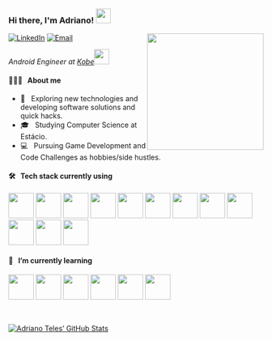 <h3>Hi there, I'm Adriano! <img src="https://github.com/piyushP7pravin/piyushP7pravin/blob/master/Hi.gif" width="29px"></h3>

<img align='right' src="https://media.giphy.com/media/M9gbBd9nbDrOTu1Mqx/giphy.gif" width="230">

<p>
<a href="https://www.linkedin.com/in/adrianotelesc/"><img alt="LinkedIn" src="https://img.shields.io/badge/LinkedIn-Adriano%20Teles-blue?style=flat-square&logo=linkedin"></a>
<a href="mailto:adriano.telesc@gmail.com"><img alt="Email" src="https://img.shields.io/badge/Email-adriano.telesc@gmail.com-blue?style=flat-square&logo=gmail"></a>
</p>

<p><em>Android Engineer at <a href="https://www.kobe.io/">Kobe</a><img src="https://media.giphy.com/media/WUlplcMpOCEmTGBtBW/giphy.gif" width="30"> 
</em></p>

#### 👨🏻‍💻 &nbsp; About me

- 🤔 &nbsp; Exploring new technologies and developing software solutions and quick hacks.
- 🎓 &nbsp; Studying Computer Science at Estácio.
- 💻 &nbsp; Pursuing Game Development and Code Challenges as hobbies/side hustles.

#### 🛠 &nbsp; Tech stack currently using

<code><a href="https://www.android.com" target="_blank"><img height="50" src="https://www.vectorlogo.zone/logos/android/android-ar21.svg"></a></code>
<code><a href="https://gradle.org" target="_blank"><img height="50" src="https://www.vectorlogo.zone/logos/gradle/gradle-ar21.svg"></a></code>
<code><a href="https://kotlinlang.org" target="_blank"><img height="50" src="https://www.vectorlogo.zone/logos/kotlinlang/kotlinlang-ar21.svg"></a></code>
<code><a href="https://developer.apple.com/xcode/" target="_blank"><img height="50" src="https://www.vectorlogo.zone/logos/apple_xcode/apple_xcode-ar21.svg"></a></code>
<code><a href="https://swift.org" target="_blank"><img height="50" src="https://www.vectorlogo.zone/logos/swift/swift-ar21.svg"></a></code>
<code><a href="https://www.sqlite.org/index.html" target="_blank"><img height="50" src="https://www.vectorlogo.zone/logos/sqlite/sqlite-ar21.svg"></a></code>
<code><a href="https://graphql.org" target="_blank"><img height="50" src="https://www.vectorlogo.zone/logos/graphql/graphql-ar21.svg"></a></code>
<code><a href="https://www.apollographql.com" target="_blank"><img height="50" src="https://www.vectorlogo.zone/logos/apollographql/apollographql-ar21.svg"></a></code>
<code><a href="https://www.json.org/" target="_blank"><img height="50" src="https://www.vectorlogo.zone/logos/json/json-ar21.svg"></a></code>
<code><a href="https://git-scm.com/" target="_blank"><img height="50" src="https://www.vectorlogo.zone/logos/git-scm/git-scm-ar21.svg"></a></code>
<code><a href="https://firebase.google.com" target="_blank"><img height="50" src="https://www.vectorlogo.zone/logos/firebase/firebase-ar21.svg"></a></code>
<code><a href="http://appcenter.ms/" target="_blank"><img height="50" src="https://www.vectorlogo.zone/logos/appcenterms/appcenterms-ar21.svg"></a></code>

#### 🌱 &nbsp; I’m currently learning

<code><a href="https://flutter.dev" target="_blank"><img height="50" src="https://www.vectorlogo.zone/logos/flutterio/flutterio-ar21.svg"></a></code>
<code><a href="https://dart.dev" target="_blank"><img height="50" src="https://www.vectorlogo.zone/logos/dartlang/dartlang-ar21.svg"></a></code>
<code><a href="https://godotengine.org" target="_blank"><img height="50" src="https://www.vectorlogo.zone/logos/godotengine/godotengine-ar21.svg"></a></code>
<code><a href="https://unity.com" target="_blank"><img height="50" src="https://www.vectorlogo.zone/logos/unity3d/unity3d-ar21.svg"></a></code>
<code><a href="https://www.jenkins.io" target="_blank"><img height="50" src="https://www.vectorlogo.zone/logos/jenkins/jenkins-ar21.svg"></a></code>
<code><a href="https://www.docker.com" target="_blank"><img height="50" src="https://www.vectorlogo.zone/logos/docker/docker-ar21.svg"></a></code>

<br/>

[![Adriano Teles’ GitHub Stats](https://github-readme-stats.vercel.app/api?username=adrianotelesc&show_icons=true)](https://github.com/adrianotelesc)

